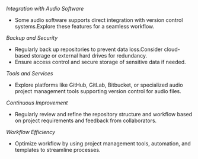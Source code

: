 *Integration with Audio Software* 
- Some audio software supports direct integration with version control systems.Explore these features for a seamless workflow.

*Backup and Security*
- Regularly back up repositories to prevent data loss.Consider cloud-based storage or external hard drives for redundancy.
- Ensure access control and secure storage of sensitive data if needed.

*Tools and Services*
- Explore platforms like GitHub, GitLab, Bitbucket, or specialized audio project management tools supporting version control for audio files.

*Continuous Improvement*
- Regularly review and refine the repository structure and workflow based on project requirements and feedback from collaborators.

 *Workflow Efficiency*
 - Optimize workflow by using project management tools, automation, and templates to streamline processes.

